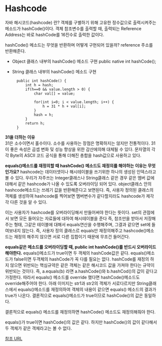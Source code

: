 # Hashcode

자바 해시코드(hashcode) 란?
객체를 구별하기 위해 고유한 정수값으로 출력시켜주는 메소드가 hashCode()이다.
객체 참조변수를 출력할 때, 출력되는 Reference Address는 바로 hashCode를 16진수로 출력한 값이다.

hashCode() 메소드는 무엇을 반환하며 어떻게 구현되어 있을까?
reference 주소를 반환해준다.

- Object 클래스 내부의 hashCode() 메소드 구현
public native int hashCode();

- String 클래스 내부의 hashCode() 메소드 구현


		public int hashCode() {
			int h = hash;
			if(h==0 && value.length > 0) {
				char val[] = value;

				for(int i=0; i < value.length; i++) {
					h = 31 * h + val[i];
				}
				hash = h;
			}
			return h;
		}

**31을 더하는 이유**   
  31은 소수이면서 홀수이다. 소수를 사용하는 장점은
명확하지는 않지만 전통적이다.
31이 좋은 속성은 곱셉 변화 및 성능 향상을 위한
감산에의해 대체될 수 있다.
문자열의 각각 Byte의 ASCII 코드 공식을 통해 더해진
총합을 hash값으로 사용하고 있다.



**equals()메소드를 재정의할 때 hashCode() 메소드도 재정의를 해야하는 이유는 무엇인가요?**
hashcode는 데이터셋이나 해시테이블을 쓰기위한 하나의 생성된 인덱스라고 볼 수 있다.
우리가 자주쓰는 Integer클래스나 String클래스 같은 경우 같은 멤버 값에 대해서
같은 hashcode가 나올 수 있도록 오버라이딩 되어 있다.
object클래스 안의 hashcode메소드는 쓰레기 값을 반환해준다고 보면된다.
즉, 사용자 정의된 클래스의 객체를 생성하여 hashcode를 찍어보면 멤버변수가 같다할지라도
hashcode가 제각각 다른 것을 알 수 있다.

이는 사용자가 hashcode를 오버라이딩해서 만들어써야 한다는 뜻이다.
set의 관점에서 보면 모든 들어오는 자료들에 대하여 해시테이블을 준다
즉, 참조만을 받아서 저장해주는 형태,
그같은 테이블에 대해서 equals연산을 수행해주며, 그결과 같으면 set에 들여보내지 않는다.
즉, 사용자 정의 클래스르 equals만 재정의해주고 hashcode()메소드는 재정의 해주지 않으면
서로 다른 집합이기 때문에 무조건 들어간다.

**equals같은 메소드를 오버라이딩할 때, public int hashCode()를 반드시 오버라이드 해야한다.**
equals()메소드가 true이면 두 객체의 hashCode값은 같다.
equals()메소드가 false이면 두객체의 hashCode가 꼭 다를 필요는 없다.
hashCode를 재정의 하지 않으면 위반되는 핵심규약은 같은 객체는 같은 해시코드 값을 가져야 한다는 규약이 위반되는 것이다.
즉, a.equals(b) 라면 a.hashCode()와 b.hashCod()의 값이 같다고 가정한다.
따라서 equals() 메소드를 override 했다면
hashCode()메소드도 override해주어야 한다.
아래 이미지는 str1과 str2의 객체가 서로다르지만
String클래스에서 equals()메소드를 재정의하여 객체의 내용이 같으면 equals() 메소드의 결과가 true가 나온다. 결론적으로 equals()메소드가 true이므로 hashCode()의 값은 동일하다.



결론적으로 equals() 메소드를 재정의하면
hashCode() 메소드도 재정의해줘야 한다.

equals()가 true이면 hashCode()의 값은 같다.
하지만 hashCode()의 값이 같다해서 두 객체가 같은 객체라고는 볼 수 없다.

[참조 URL](http://blog.naver.com/PostView.nhn?blogId=premiummina&logNo=220696126884)



